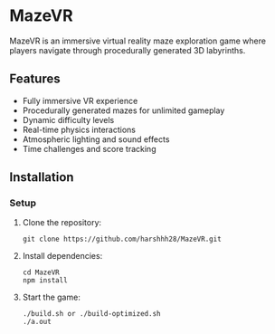 # MazeVR

MazeVR is an immersive virtual reality maze exploration game where players navigate through procedurally generated 3D labyrinths.

## Features

- Fully immersive VR experience
- Procedurally generated mazes for unlimited gameplay
- Dynamic difficulty levels
- Real-time physics interactions
- Atmospheric lighting and sound effects
- Time challenges and score tracking

## Installation

### Setup

1. Clone the repository:
   ```
   git clone https://github.com/harshhh28/MazeVR.git
   ```
2. Install dependencies:
   ```
   cd MazeVR
   npm install
   ```
3. Start the game:
   ```
   ./build.sh or ./build-optimized.sh
   ./a.out
   ```
